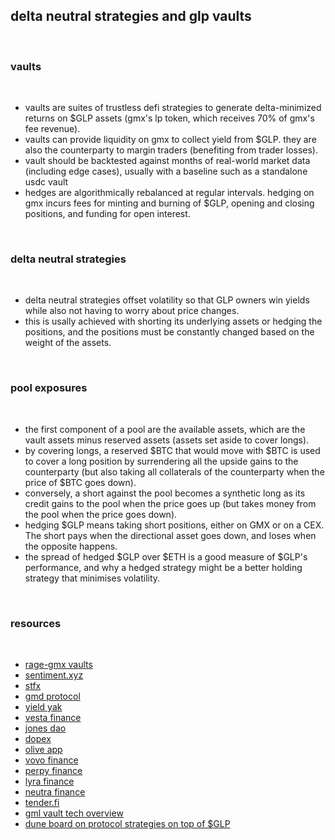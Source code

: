 ## delta neutral strategies and glp vaults

<br>

### vaults

<br>

* vaults are suites of trustless defi strategies to generate delta-minimized returns on $GLP assets (gmx's lp token, which receives 70% of gmx's fee revenue). 
* vaults can provide liquidity on gmx to collect yield from $GLP. they are also the counterparty to margin traders (benefiting from trader losses). 
* vault should be backtested against months of real-world market data (including edge cases), usually with a baseline such as a standalone usdc vault
* hedges are algorithmically rebalanced at regular intervals. hedging on gmx incurs fees for minting and burning of $GLP, opening and closing positions, and funding for open interest.

<br>

### delta neutral strategies

<br>

* delta neutral strategies offset volatility so that GLP owners win yields while also not having to worry about price changes.
* this is usally achieved with shorting its underlying assets or hedging the positions, and the positions must be constantly changed based on the weight of the assets.


<br>

### pool exposures

<br>

* the first component of a pool are the available assets, which are the vault assets minus reserved assets (assets set aside to cover longs).
* by covering longs, a reserved $BTC that would move with $BTC is used to cover a long position by surrendering all the upside gains to the counterparty (but also taking all collaterals of the counterparty when the price of $BTC goes down).
* conversely, a short against the pool becomes a synthetic long as its credit gains to the pool when the price goes up (but takes money from the pool when the price goes down).
* hedging $GLP means taking short positions, either on GMX or on a CEX. The short pays when the directional asset goes down, and loses when the opposite happens.
* the spread of hedged $GLP over $ETH is a good measure of $GLP's performance, and why a hedged strategy might be a better holding strategy that minimises volatility.

<br>



### resources

<br>

* [rage-gmx vaults](https://mirror.xyz/0x507c7777837B85EDe1e67f5A4554dDD7e58b1F87/KztyQ37Nfq7QT1BWrLz30jfqdtV23TtilJK1cbyXpxk0)
* [sentiment.xyz](https://www.sentiment.xyz/)
* [stfx](https://twitter.com/STFX_IO)
* [gmd protocol](https://twitter.com/GMDprotocol)
* [yield yak](https://twitter.com/yieldyak_)
* [vesta finance](https://twitter.com/vestafinance)
* [jones dao](https://twitter.com/DAOJonesOptions)
* [dopex](https://twitter.com/dopex_io)
* [olive app](https://oliveapp.finance/trade/options/zero-capital-risk/glp-glp?chainID=42161)
* [vovo finance](https://twitter.com/VovoFinance)
* [perpy finance](https://twitter.com/PerpyFinance)
* [lyra finance](https://twitter.com/lyrafinance)
* [neutra finance](https://twitter.com/Neutrafinance)
* [tender.fi](https://twitter.com/tender_fi)
* [gml vault tech overview](https://gmx-io.notion.site/gmx-io/GMX-Technical-Overview-47fc5ed832e243afb9e97e8a4a036353)
* [dune board on protocol strategies on top of $GLP](https://dune.com/dbustos20/protocol-strategies-on-top-of-glp)
